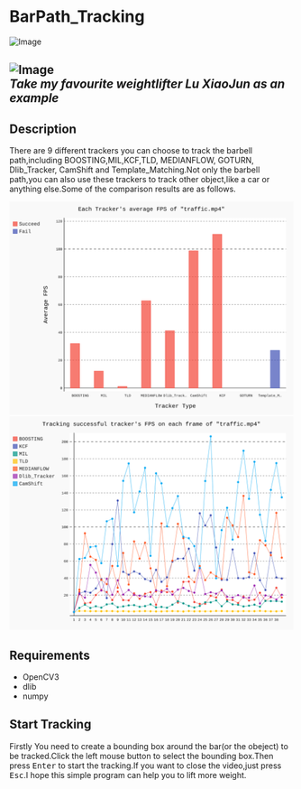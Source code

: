# BarPath_Tracking
![Image](https://pic4.zhimg.com/v2-f991d9567a65c74ada7cf19c8f2d43b0_b.gif)    

![Image](https://pic4.zhimg.com/v2-221a1c9d7f34c2fbeb045041760b9804_b.jpg)        
*Take my favourite weightlifter Lu XiaoJun as an example*
---   
## Description  
        
There are 9 different trackers you can choose to track the barbell path,including BOOSTING,MIL,KCF,TLD, MEDIANFLOW, GOTURN, Dlib_Tracker, CamShift and Template_Matching.Not only the barbell path,you can also use these trackers to track other object,like a car or anything else.Some of the comparison results are as follows.    

<img src="Result/avg_fps.svg">      
      
<img src="Result/fps.svg">      
      

## Requirements   
     
* OpenCV3
* dlib
* numpy
    
## Start Tracking    
Firstly You need to create a bounding box around the bar(or the obeject) to be tracked.Click the left mouse button to select the bounding box.Then press <kbd>Enter</kbd> to start the tracking.If you want to close the video,just press <kbd>Esc</kbd>.I hope this simple program can help you to lift more weight.    



